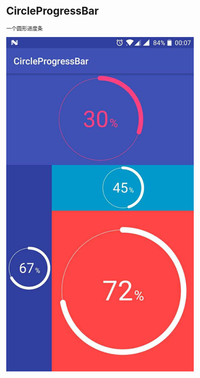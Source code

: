 # CircleProgressBar
一个圆形进度条

![image](https://github.com/Weiqianghu/CircleProgressBar/blob/master/img/img.jpg)
